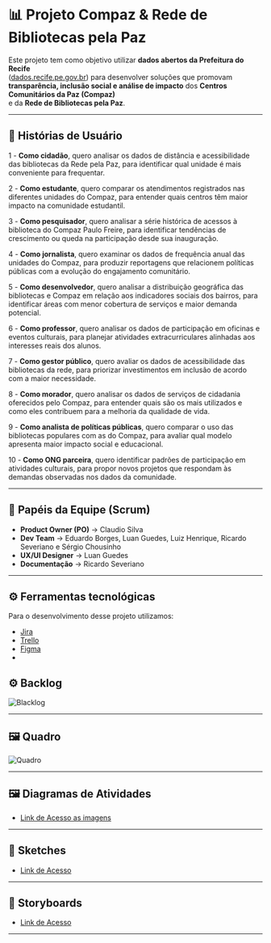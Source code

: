 # 📊 Projeto Compaz & Rede de Bibliotecas pela Paz

Este projeto tem como objetivo utilizar **dados abertos da Prefeitura do Recife**  
([dados.recife.pe.gov.br](http://dados.recife.pe.gov.br)) para desenvolver soluções que promovam  
**transparência, inclusão social e análise de impacto** dos **Centros Comunitários da Paz (Compaz)**  
e da **Rede de Bibliotecas pela Paz**.  

---

## 📖 Histórias de Usuário

1 - **Como cidadão**, quero analisar os dados de distância e acessibilidade das bibliotecas da Rede pela Paz, para identificar qual unidade é mais conveniente para frequentar.

2 - **Como estudante**, quero comparar os atendimentos registrados nas diferentes unidades do Compaz, para entender quais centros têm maior impacto na comunidade estudantil.

3 - **Como pesquisador**, quero analisar a série histórica de acessos à biblioteca do Compaz Paulo Freire, para identificar tendências de crescimento ou queda na participação desde sua inauguração.

4 - **Como jornalista**, quero examinar os dados de frequência anual das unidades do Compaz, para produzir reportagens que relacionem políticas públicas com a evolução do engajamento comunitário.

5 - **Como desenvolvedor**, quero analisar a distribuição geográfica das bibliotecas e Compaz em relação aos indicadores sociais dos bairros, para identificar áreas com menor cobertura de serviços e maior demanda potencial.

6 - **Como professor**, quero analisar os dados de participação em oficinas e eventos culturais, para planejar atividades extracurriculares alinhadas aos interesses reais dos alunos.

7 - **Como gestor público**, quero avaliar os dados de acessibilidade das bibliotecas da rede, para priorizar investimentos em inclusão de acordo com a maior necessidade.

8 - **Como morador**, quero analisar os dados de serviços de cidadania oferecidos pelo Compaz, para entender quais são os mais utilizados e como eles contribuem para a melhoria da qualidade de vida.

9 - **Como analista de políticas públicas**, quero comparar o uso das bibliotecas populares com as do Compaz, para avaliar qual modelo apresenta maior impacto social e educacional.

10 - **Como ONG parceira**, quero identificar padrões de participação em atividades culturais, para propor novos projetos que respondam às demandas observadas nos dados da comunidade.

---

## 👥 Papéis da Equipe (Scrum)

- **Product Owner (PO)** → Claudio Silva 
- **Dev Team** → Eduardo Borges, Luan Guedes, Luiz Henrique, Ricardo Severiano e Sérgio Chousinho  
- **UX/UI Designer** → Luan Guedes 
- **Documentação** → Ricardo Severiano
     
---

## ⚙️ Ferramentas tecnológicas

Para o desenvolvimento desse projeto utilizamos:

* [Jira](https://cesar-team-mmm8gzb5.atlassian.net/jira/software/projects/PCRDBPP/boards/34)
* [Trello](https://trello.com/b/CqDc2yyq/meu-quadro-do-trello)
* [Figma](https://www.figma.com/board/Or7ZdpdvRWJNwI1vKsj7gi/Sem-t%C3%ADtulo?node-id=1-242&t=yt7lMzvrxoL2K3mm-0)
*

## ⚙️ Backlog

![Blacklog](https://github.com/byteric/Projeto-COMPAZ-Rede-de-Bibliotecas-pela-Paz/blob/main/img/blacklogjira.png)

---

## 🖼️ Quadro

![Quadro](https://github.com/byteric/Projeto-COMPAZ-Rede-de-Bibliotecas-pela-Paz/blob/main/img/quadrojira.png)

---

## 🖼️ Diagramas de Atividades

* [Link de Acesso as imagens](https://drive.google.com/drive/folders/1V5F6AgSNj2t0ySQMe4Se4oiKlXOzyvCM?usp=sharing)

---

## 📝 Sketches

* [Link de Acesso](https://www.figma.com/board/Or7ZdpdvRWJNwI1vKsj7gi/Sem-t%C3%ADtulo?node-id=7-489&t=Xn4crF8HcsddXaB3-0)

---

## 📖 Storyboards

* [Link de Acesso](https://miro.com/app/board/uXjVJ67CnFQ=/?share_link_id=866470004375)

---
